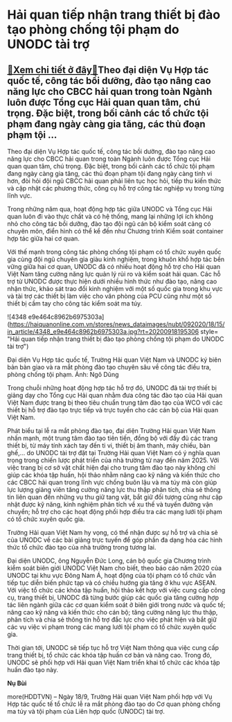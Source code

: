 Hải quan tiếp nhận trang thiết bị đào tạo phòng chống tội phạm do UNODC tài trợ
===============================================================================

[:gift:Xem chi tiết ở đây:gift:](https://hddtvn.com/hai-quan-tiep-nhan-trang-thiet-bi-dao-tao-phong-chong-toi-pham-do-unodc-tai-tro/)Theo đại diện Vụ Hợp tác quốc tế, công tác bồi dưỡng, đào tạo nâng cao năng lực cho CBCC hải quan trong toàn Ngành luôn được Tổng cục Hải quan quan tâm, chú trọng. Đặc biệt, trong bối cảnh các tổ chức tội phạm đang ngày càng gia tăng, các thủ đoạn phạm tội …
------------------------------------------------------------------------------------------------------------------------------------------------------------------------------------------------------------------------------------------------------------------


Theo đại diện Vụ Hợp tác quốc tế, công tác bồi dưỡng, đào tạo nâng cao năng lực cho CBCC hải quan trong toàn Ngành luôn được Tổng cục Hải quan quan tâm, chú trọng. Đặc biệt, trong bối cảnh các tổ chức tội phạm đang ngày càng gia tăng, các thủ đoạn phạm tội đang ngày càng tinh vi hơn, đòi hỏi đội ngũ CBCC hải quan phải liên tục học hỏi, tiếp thu kiến thức và cập nhật các phương thức, công cụ hỗ trợ công tác nghiệp vụ trong từng lĩnh vực.


Trong những năm qua, hoạt động hợp tác giữa UNODC và Tổng cục Hải quan luôn đi vào thực chất và có hệ thống, mang lại những lợi ích không nhỏ cho công tác bồi dưỡng, đào tạo đội ngũ cán bộ kiểm soát cảng có chuyên môn, điển hình có thể kể đến như Chương trình Kiểm soát container hợp tác giữa hai cơ quan.


Với thế mạnh trong công tác phòng chống tội phạm có tổ chức xuyên quốc gia cùng đội ngũ chuyên gia giàu kinh nghiệm, trong khuôn khổ hợp tác bền vững giữa hai cơ quan, UNODC đã có nhiều hoạt động hỗ trợ cho Hải quan Việt Nam tăng cường năng lực quản lý rủi ro và kiểm soát hải quan. Các hỗ trợ từ UNODC được thực hiện dưới nhiều hình thức như đào tạo, nâng cao nhận thức, khảo sát trao đổi kinh nghiệm với một số quốc gia trong khu vực và tài trợ các thiết bị làm việc cho văn phòng của PCU cũng như một số thiết bị cầm tay cho công tác kiểm soát ma túy.





![4348 e9e464c8962b6975303a](https://haiquanonline.com.vn/stores/news_dataimages/nubt/092020/18/15/in_article/4348_e9e464c8962b6975303a.jpg?rt=20200918195306 style= "Hải quan tiếp nhận trang thiết bị đào tạo phòng chống tội phạm do UNODC tài trợ")


Đại diện Vụ Hợp tác quốc tế, Trường Hải quan Việt Nam và UNODC ký biên bản bàn giao và ra mắt phòng đào tạo chuyên sâu về công tác điều tra, phòng chống tội phạm. Ảnh: Ngô Dũng



Trong chuỗi những hoạt động hợp tác hỗ trợ đó, UNODC đã tài trợ thiết bị giảng dạy cho Tổng cục Hải quan nhằm đưa công tác đào tạo của Hải quan Việt Nam được trang bị theo tiêu chuẩn trung tâm đào tạo của WCO với các thiết bị hỗ trợ đào tạo trực tiếp và trực tuyến cho các cán bộ của Hải quan Việt Nam.


Phát biểu tại lễ ra mắt phòng đào tạo, đại diện Trường Hải quan Việt Nam nhấn mạnh, một trung tâm đào tạo tiên tiến, đồng bộ với đầy đủ các trang thiết bị, từ máy tính xách tay đến ti vi, thiết bị âm thanh, máy chiếu, bàn ghế,… do UNODC tài trợ đặt tại Trường Hải quan Việt Nam có ý nghĩa quan trọng trong chiến lược phát triển của nhà trường từ nay đến năm 2025. Với việc trang bị cơ sở vật chất hiện đại cho trung tâm đào tạo này không chỉ giúp các khóa tập huấn, hội thảo nhằm nâng cao kỹ năng và kiến thức cho các CBCC hải quan trong lĩnh vực chống buôn lậu và ma túy mà còn giúp lực lượng giảng viên tăng cường năng lực thu thập phân tích, chia sẻ thông tin liên quan đến những vụ thu giữ tang vật, bắt giữ đối tượng cũng như cập nhật được kỹ năng, kinh nghiệm phân tích về xu thế và tuyến đường vận chuyển; hỗ trợ cho các hoạt động phối hợp điều tra các mạng lưới tội phạm có tổ chức xuyên quốc gia.


Trường Hải quan Việt Nam hy vọng, có thể nhận được sự hỗ trợ và chia sẻ của UNODC về các bài giảng trực tuyến để góp phần đa dạng hóa các hình thức tổ chức đào tạo của nhà trường trong tương lai.


Đại diện UNODC, ông Nguyễn Đức Long, cán bộ quốc gia Chương trình kiểm soát biên giới UNODC Việt Nam cho biết, theo báo cáo năm 2020 của UNODC tại khu vực Đông Nam Á, hoạt động của tội phạm có tổ chức vẫn tiếp tục diễn biến phức tạp và có chiều hướng gia tăng ở khu vực ASEAN. Với việc tổ chức các khóa tập huấn, hội thảo kết hợp với việc cung cấp công cụ, trang thiết bị, UNODC đã từng bước giúp các quốc gia tăng cường hợp tác liên ngành giữa các cơ quan kiểm soát ở biên giới trong nước và quốc tế; nâng cao kỹ năng và kiến thức cho cán bộ; tăng cường năng lực thu thập, phân tích và chia sẻ thông tin hỗ trợ đắc lực cho việc phát hiện và bắt giữ các vụ việc vi phạm trong các mạng lưới tội phạm có tổ chức xuyên quốc gia.


Thời gian tới, UNODC sẽ tiếp tục hỗ trợ Việt Nam thông qua việc cung cấp trang thiết bị, tổ chức các khóa tập huấn cơ bản và nâng cao. Trong đó, UNODC sẽ phối hợp với Hải quan Việt Nam triển khai tổ chức các khóa tập huấn đào tạo này.




**Nụ Bùi**



more(HDDTVN) – Ngày 18/9, Trường Hải quan Việt Nam phối hợp với Vụ Hợp tác quốc tế tổ chức lễ ra mắt phòng đào tạo do Cơ quan phòng chống ma túy và tội phạm của Liên hợp quốc (UNODC) tài trợ.

